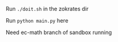 Run `./doit.sh` in the zokrates dir

Run `python main.py` here

Need ec-math branch of sandbox running